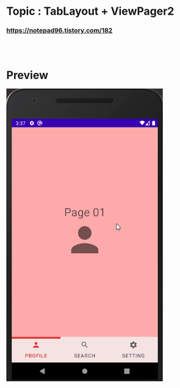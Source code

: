 # Topic : TabLayout + ViewPager2


### https://notepad96.tistory.com/182


<br><br>

# Preview

![preview](preview.gif)
